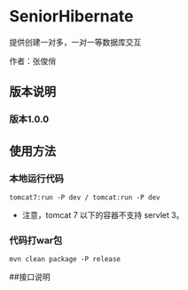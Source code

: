 # SeniorHibernate

提供创建一对多，一对一等数据库交互

作者：张俊俏


## 版本说明

### 版本1.0.0								


## 使用方法

### 本地运行代码

```
tomcat7:run -P dev / tomcat:run -P dev
```

* 注意，tomcat 7 以下的容器不支持 servlet 3。 

### 代码打war包

```
mvn clean package -P release
```




##接口说明

